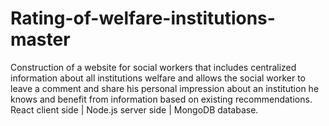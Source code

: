 # Rating-of-welfare-institutions-master
Construction of a website for social workers that includes centralized
information about all institutions welfare and allows the social
worker to leave a comment and share his personal impression about
an institution he knows and benefit from information based on 
existing recommendations. 
React client side | Node.js server side | MongoDB database.
